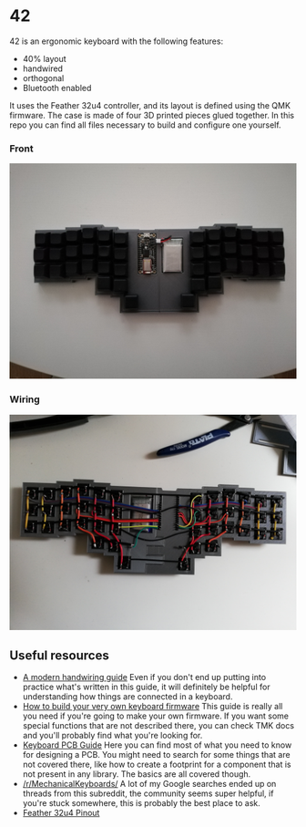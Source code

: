 # 42

42 is an ergonomic keyboard with the following features:

- 40% layout
- handwired
- orthogonal
- Bluetooth enabled

It uses the Feather 32u4 controller, and its layout is defined using the QMK
firmware. The case is made of four 3D printed pieces glued together. In this
repo you can find all files necessary to build and configure one yourself.

### Front

![keyboard front](/42.jpg)

### Wiring

![keyboard wiring](/42-wiring.jpg)

## Useful resources

- [A modern handwiring guide](https://geekhack.org/index.php?topic=87689.0)
  Even if you don't end up putting into practice what's written in this guide,
  it will definitely be helpful for understanding how things are connected in
  a keyboard.
- [How to build your very own keyboard firmware](https://deskthority.net/workshop-f7/how-to-build-your-very-own-keyboard-firmware-t7177.html)
  This guide is really all you need if you're going to make your own firmware.
  If you want some special functions that are not described there, you can check
  TMK docs and you'll probably find what you're looking for.
- [Keyboard PCB Guide](https://github.com/ruiqimao/keyboard-pcb-guide)
  Here you can find most of what you need to know for designing a PCB. You might
  need to search for some things that are not covered there, like how to create a
  footprint for a component that is not present in any library. The basics are
  all covered though.
- [/r/MechanicalKeyboards/](https://www.reddit.com/r/MechanicalKeyboards/)
  A lot of my Google searches ended up on threads from this subreddit, the
  community seems super helpful, if you're stuck somewhere, this is probably the
  best place to ask.
- [Feather 32u4 Pinout](https://learn.adafruit.com/adafruit-feather-32u4-bluefruit-le/pinouts)
